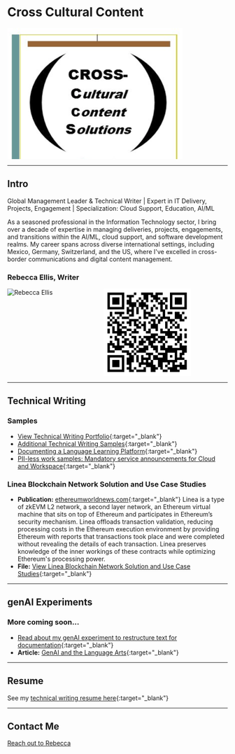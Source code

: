 
# Cross Cultural Content  

<div style="display: flex; align-items: center;">
    <img src="assets/New_Logo.png" alt="QR-Code" style="width: 400px; height: 300px;">
</div>

---

## Intro

Global Management Leader & Technical Writer | Expert in IT Delivery, Projects, Engagement | Specialization: Cloud Support, Education, AI/ML


As a seasoned professional in the Information Technology sector, I bring over a decade of expertise in managing deliveries, projects, engagements, and transitions within the AI/ML, cloud support, and software development realms. My career spans across diverse international settings, including Mexico, Germany, Switzerland, and the US, where I've excelled in cross-border communications and digital content management.

### Rebecca Ellis, Writer

<!-- Adjust the image sizes and alignment as needed -->
<div style="display: flex; align-items: center;">
    <img src="https://s3.amazonaws.com/external_clips/users/6481/large/rebecca-bkink-1060.jpg?1332469171" alt="Rebecca Ellis" style="width: 200px; height: 200px; margin-right: 20px;">
    <img src="assets/qr-code.png" alt="QR-Code" style="width: 200px; height: 200px;">
</div>

---

## Technical Writing 

### Samples

- [View Technical Writing Portfolio](https://github.com/rebejellis/xcultural-content/blob/647701a1cc50dd5960f036d6441e7ce07ae46c81/docs/assets/Senior%20TW%20Portfolio%20Rebecca%20Ellis%202-1.pdf){:target="_blank"}
- [Additional Technical Writing Samples](https://github.com/rebejellis/xcultural-content/blob/9acd4deeca2d6521f99c41d2f9dc5c69ca7acfb6/docs/assets/Additional%20TW%20Samples%20Rebecca%20Ellis%20-%20Procedures.pdf){:target="_blank"}
- [Documenting a Language Learning Platform](https://github.com/rebejellis/xcultural-content/blob/647701a1cc50dd5960f036d6441e7ce07ae46c81/docs/assets/Onboarding%20guide%20LEARNSHIP.pdf){:target="_blank"}
- [PII-less work samples: Mandatory service announcements for Cloud and Workspace](https://github.com/rebejellis/xcultural-content/tree/10062b008750b8a2015e387e47df545be63846c2/docs/assets/GCPWorkspaceSamples){:target="_blank"}

### Linea Blockchain Network Solution and Use Case Studies

- **Publication:** [ethereumworldnews.com](http://ethereumworldnews.com){:target="_blank"}
Linea is a type of zkEVM L2 network, a second layer network, an Ethereum virtual machine that sits on top of Ethereum and participates in Ethereum’s security mechanism. Linea offloads transaction validation, reducing processing costs in the Ethereum execution environment by providing Ethereum with reports that transactions took place and were completed without revealing the details of each transaction. Linea preserves knowledge of the inner workings of these contracts while optimizing Ethereum's processing power.
- **File:** [View Linea Blockchain Network Solution and Use Case Studies](https://github.com/rebejellis/xcultural-content/blob/647701a1cc50dd5960f036d6441e7ce07ae46c81/docs/assets/ConsensysWritingSample.pdf){:target="_blank"}

---

## genAI Experiments

### More coming soon...

- [Read about my genAI experiment to restructure text for documentation](https://github.com/rebejellis/xcultural-content/blob/5df401a0c6bf210966a1cfeb5e6164b93461ad63/docs/assets/AI%20Experiment_%20Restructuring%20Text.pdf){:target="_blank"}
- **Article:** [GenAI and the Language Arts](https://github.com/rebejellis/xcultural-content/blob/26987f4788f2bedf3b1f2ee55253c670ab349b56/docs/assets/GenAI%20and%20the%20language%20arts.pdf){:target="_blank"}

---

## Resume

See my [technical writing resume here](https://github.com/rebejellis/xcultural-content/blob/d6d1eb4a3e23c2846abcf61b68b9964dd3fc8914/docs/assets/RebeccaEllisTWPMResume-2024.pdf){:target="_blank"}

---

## Contact Me

[Reach out to Rebecca](https://www.savvycard.com/rebejellis/techwriter-savvycdard/1459_scid)
